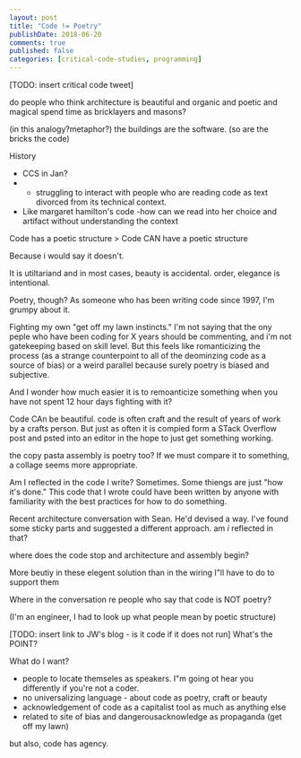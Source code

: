 ```yaml
---
layout: post
title: "Code != Poetry"
publishDate: 2018-06-20
comments: true
published: false
categories: [critical-code-studies, programming]
---
```


[TODO: insert critical code tweet]

do people who think architecture is beautiful and organic and poetic and magical spend time as bricklayers and masons?

(in this analogy?metaphor?) the buildings are the software. (so are the bricks the code)

History
- CCS in Jan?
- - struggling to interact with people who are reading code as text divorced from its technical context.  
- Like margaret hamilton's code -how can we read into her choice and artifact without understanding the context

Code has a poetic structure > Code CAN have a poetic structure

Because i would say it doesn't.

It is utiltariand and in most cases, beauty is accidental.
order, elegance is intentional.  

Poetry, though?
As someone who has been writing code since 1997, I'm grumpy about it.  

Fighting my own "get off my lawn instincts."  I'm not saying that the ony peple who have been coding for X years should be commenting, and i'm not gatekeeping based on skill level.  But this feels like romanticizing the process (as a strange counterpoint to all of the deominzing code as a source of bias)
or a weird parallel because surely poetry is biased and subjective.

And I wonder how much easier it is to remoanticize something when you have not spent 12 hour days fighting with it?  

Code CAn be beautiful.  code is often craft and the result of years of work by a crafts person.  But just as often it is compied form a STack Overflow post and psted into an editor in the hope to just get something working.  

the copy pasta assembly is poetry too?  If we must compare it to something, a collage seems more appropriate.

Am I reflected in the code I write?  Sometimes.  Some thiengs are just "how it's done."  This code that I wrote could have been written by anyone with familiarity with the best practices for how to do something.

Recent architecture conversation with Sean.  He'd devised a way.  I've found some sticky parts and suggested a different approach.  am _i_ reflected in that?

where does the code stop and architecture and assembly begin?

More beutiy in these elegent solution than in the wiring I"ll have to do to support them


Where in the conversation re people who say that code is NOT poetry?

(I'm an engineer, I had to look up what people mean by poetic structure)

[TODO: insert link to JW's blog - is it code if it does not run]
What's the POINT?


What do I want?  
- people to locate themseles as speakers.  I"m going ot hear you differently if you're not a coder.
- no universalizing language - about code as poetry, craft or beauty
- acknowledgement of code as a capitalist tool as much as anything else
- related to site of bias and dangerousacknowledge as propaganda (get off my lawn)

but also, code has agency. 
